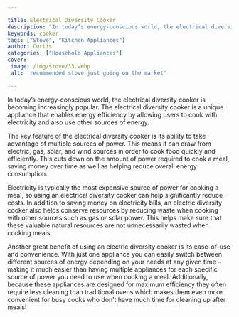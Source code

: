 ```yaml
---

title: Electrical Diversity Cooker
description: "In today’s energy-conscious world, the electrical diversity cooker is becoming increasingly popular. The electrical diversity cook...see more"
keywords: cooker
tags: ["Stove", "Kitchen Appliances"]
author: Curtis
categories: ["Household Appliances"]
cover: 
 image: /img/stove/33.webp
 alt: 'recommended stove just going on the market'

---
```


In today’s energy-conscious world, the electrical diversity cooker is becoming increasingly popular. The electrical diversity cooker is a unique appliance that enables energy efficiency by allowing users to cook with electricity and also use other sources of energy.

The key feature of the electrical diversity cooker is its ability to take advantage of multiple sources of power. This means it can draw from electric, gas, solar, and wind sources in order to cook food quickly and efficiently. This cuts down on the amount of power required to cook a meal, saving money over time as well as helping reduce overall energy consumption.

Electricity is typically the most expensive source of power for cooking a meal, so using an electrical diversity cooker can help significantly reduce costs. In addition to saving money on electricity bills, an electric diversity cooker also helps conserve resources by reducing waste when cooking with other sources such as gas or solar power. This helps make sure that these valuable natural resources are not unnecessarily wasted when cooking meals.

Another great benefit of using an electric diversity cooker is its ease-of-use and convenience. With just one appliance you can easily switch between different sources of energy depending on your needs at any given time – making it much easier than having multiple appliances for each specific source of power you need to use when cooking a meal. Additionally, because these appliances are designed for maximum efficiency they often require less cleaning than traditional ovens which makes them even more convenient for busy cooks who don’t have much time for cleaning up after meals! 

Overall an electric diversity cooker is an excellent option for anyone looking to save money while still providing delicious home cooked meals with minimal effort and cleanup required afterwards! Whether you’re trying to save money or conserve resources this type of appliance could be perfect for your kitchen setup!
